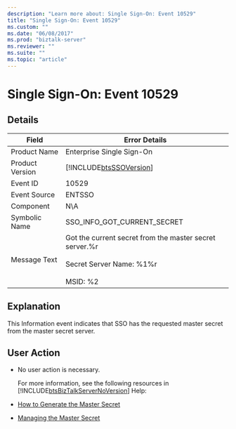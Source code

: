 ```yaml
---
description: "Learn more about: Single Sign-On: Event 10529"
title: "Single Sign-On: Event 10529"
ms.custom: ""
ms.date: "06/08/2017"
ms.prod: "biztalk-server"
ms.reviewer: ""
ms.suite: ""
ms.topic: "article"
---
```

# Single Sign-On: Event 10529
## Details  

| Field | Error Details |
|-----------------|-------------------------------------------------------------------------------------------------------------------|
|  Product Name   |                                             Enterprise Single Sign-On                                             |
| Product Version |                            [!INCLUDE[btsSSOVersion](../includes/btsssoversion-md.md)]                             |
|    Event ID     |                                                       10529                                                       |
|  Event Source   |                                                      ENTSSO                                                       |
|    Component    |                                                        N\A                                                        |
|  Symbolic Name  |                                            SSO_INFO_GOT_CURRENT_SECRET                                            |
|  Message Text   | Got the current secret from the master secret server.%r<br /><br /> Secret Server Name: %1%r<br /><br /> MSID: %2 |

## Explanation  
 This Information event indicates that SSO has the requested master secret from the master secret server.  

## User Action  

- No user action is necessary.  

  For more information, see the following resources in [!INCLUDE[btsBizTalkServerNoVersion](../includes/btsbiztalkservernoversion-md.md)] Help:  

- [How to Generate the Master Secret](../core/how-to-generate-the-master-secret.md)  

- [Managing the Master Secret](../core/managing-the-master-secret.md)
